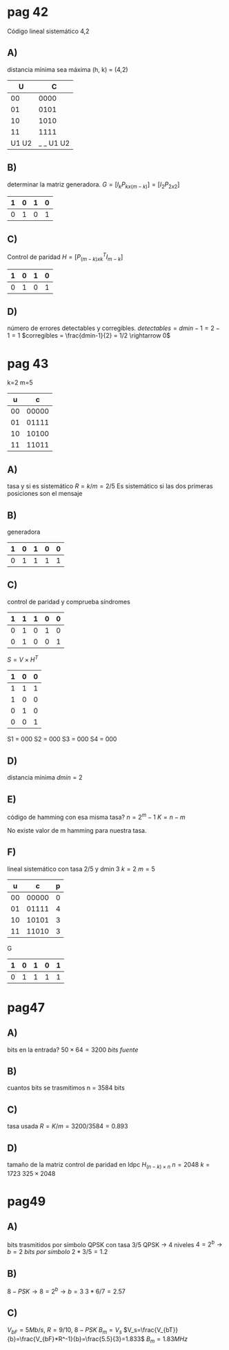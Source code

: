 # pag 42
Código lineal sistemático 4,2
##  A)
distancia mínima sea máxima
(h, k) = (4,2)

| U     | C         |
| ----- | --------- |
| 00    | 0000      |
| 01    | 0101      |
| 10    | 1010      |
| 11    | 1111      | 
| U1 U2 | _ _ U1 U2 |

## B)
determinar la matriz generadora.
$G=[I_k P_{kx(m-k)}]=[I_2 P_{2x2}]$

| 1   | 0   | 1   | 0   | 
| --- | --- | --- | --- |
| 0   | 1   | 0   | 1   |

## C)
Control de paridad
$H=[P_{(m-k)xk}^T I_{m-k}]$

| 1   | 0   | 1   | 0   |
| --- | --- | --- | --- |
| 0   | 1   | 0   | 1   | 

## D)
número de errores detectables y corregibles.
$detectables = dmin-1=2-1=1$
$corregibles = \frac{dmin-1}{2} = 1/2 \rightarrow 0$

# pag 43
k=2 m=5

| u   | c     |
| --- | ----- |
| 00  | 00000 |
| 01  | 01111 |
| 10  | 10100 |
| 11  | 11011 | 

## A)
tasa y si es sistemático
$R=k/m = 2/5$
Es sistemático si las dos primeras posiciones son el mensaje
## B)
generadora

| 1   | 0   | 1   | 0   | 0   |
| --- | --- | --- | --- | --- |
| 0   | 1   | 1   | 1   | 1   | 

## C)
control de paridad y comprueba síndromes

| 1   | 1   | 1   | 0   | 0   |
| --- | --- | --- | --- | --- |
| 0   | 1   | 0   | 1   | 0   |
| 0   | 1   | 0   | 0   | 1   |

$S= V\times H^T$

| 1   | 0   | 0   | 
| --- | --- | --- |
| 1   | 1   | 1   |
| 1   | 0   | 0   |
| 0   | 1   | 0   |
| 0   | 0   | 1   |

S1 = 000
S2 = 000
S3 = 000
S4 = 000

## D)
distancia mínima
$dmin = 2$
## E)
código de hamming con esa misma tasa?
$n=2^m-1$
$K=n-m$

No existe valor de m hamming para nuestra tasa.
## F)
lineal sistemático con tasa 2/5 y dmin 3
$k=2\ m=5$

| u   | c     | p   |
| --- | ----- | --- |
| 00  | 00000 | 0   |
| 01  | 01111 | 4   |
| 10  | 10101 | 3   |
| 11  | 11010 | 3   |

G

| 1   | 0   | 1   | 0   | 1   |
| --- | --- | --- | --- | --- |
| 0   | 1   | 1   | 1   | 1    |

# pag47
## A)
bits en la entrada?
$50\times 64=3200\ bits\ fuente$
## B)
cuantos bits se trasmitimos
n = 3584 bits
## C)
tasa usada
$R=K/m = 3200/3584=0.893$
## D)
tamaño de la matriz control de paridad en ldpc
$H_{(n-k)\times n}$
$n= 2048$
$k=1723$
$325\times 2048$
# pag49
## A)
bits trasmitidos por símbolo QPSK con tasa 3/5
QPSK -> 4 niveles
$4= 2^b \rightarrow b= 2\ bits\ por \ símbolo$
$2*3/5=1.2$
## B)
$8-PSK\rightarrow 8 = 2^b\rightarrow b=3$
$3*6/7=2.57$
## C)
$V_{bF} = 5Mb/s,\ R=9/10,\ 8-PSK$
$B_m=V_s$
$V_s=\frac{V_{bT}}{b}=\frac{V_{bF}*R^-1}{b}=\frac{5.5}{3}=1.833$
$B_m=1.83MHz$
